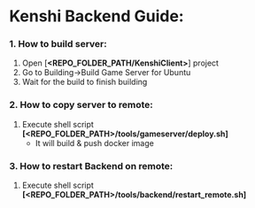 # Kenshi Backend Guide:
### 1. How to build server:
1. Open [**<REPO_FOLDER_PATH/KenshiClient>**] project
2. Go to Building->Build Game Server for Ubuntu
3. Wait for the build to finish building

### 2. How to copy server to remote:
1. Execute shell script **[<REPO_FOLDER_PATH>/tools/gameserver/deploy.sh]**
    - It will build & push docker image

### 3. How to restart Backend on remote:
1. Execute shell script **[<REPO_FOLDER_PATH>/tools/backend/restart_remote.sh]**
